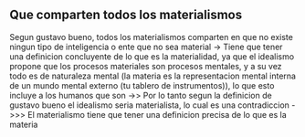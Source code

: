 ## Que comparten todos los materialismos
Segun gustavo bueno, todos los materialismos comparten en que no existe ningun tipo de inteligencia o ente que no sea material
-> Tiene que tener una definicion concluyente de lo que es la materialidad, ya que el idealismo propone que los procesos materiales son procesos mentales, y a su vez todo es de naturaleza mental (la materia es la representacion mental interna de un mundo mental externo (tu tablero de instrumentos)), lo que esto incluye a los humanos que son 
->> Por lo tanto segun la definicion de gustavo bueno el idealismo seria materialista, lo cual es una contradiccion
->>> El materialismo tiene que tener una definicion precisa de lo que es la materia
